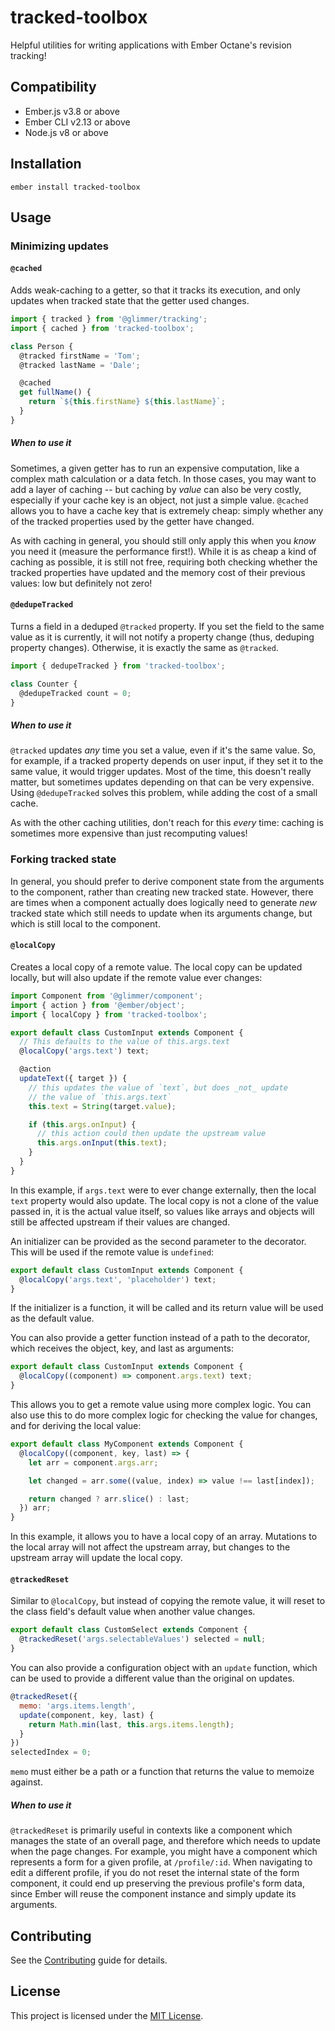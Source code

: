 tracked-toolbox
==============================================================================

Helpful utilities for writing applications with Ember Octane's revision
tracking!


Compatibility
------------------------------------------------------------------------------

* Ember.js v3.8 or above
* Ember CLI v2.13 or above
* Node.js v8 or above


Installation
------------------------------------------------------------------------------

```
ember install tracked-toolbox
```

Usage
------------------------------------------------------------------------------

### Minimizing updates

#### `@cached`

Adds weak-caching to a getter, so that it tracks its execution, and only updates
when tracked state that the getter used changes.

```js
import { tracked } from '@glimmer/tracking';
import { cached } from 'tracked-toolbox';

class Person {
  @tracked firstName = 'Tom';
  @tracked lastName = 'Dale';

  @cached
  get fullName() {
    return `${this.firstName} ${this.lastName}`;
  }
}
```

##### When to use it

Sometimes, a given getter has to run an expensive computation, like a complex
math calculation or a data fetch. In those cases, you may want to add a layer of
caching -- but caching by *value* can also be very costly, especially if your
cache key is an object, not just a simple value. `@cached` allows you to have a
cache key that is extremely cheap: simply whether any of the tracked properties
used by the getter have changed.

As with caching in general, you should still only apply this when you *know* you
need it (measure the performance first!). While it is as cheap a kind of caching
as possible, it is still not free, requiring both checking whether the tracked
properties have updated and the memory cost of their previous values: low but
definitely not zero!

#### `@dedupeTracked`

Turns a field in a deduped `@tracked` property. If you set the field to the same
value as it is currently, it will not notify a property change (thus, deduping
property changes). Otherwise, it is exactly the same as `@tracked`.

```js
import { dedupeTracked } from 'tracked-toolbox';

class Counter {
  @dedupeTracked count = 0;
}
```

##### When to use it

`@tracked` updates *any* time you set a value, even if it's the same value. So,
for example, if a tracked property depends on user input, if they set it to the
same value, it would trigger updates. Most of the time, this doesn't really
matter, but sometimes updates depending on that can be very expensive. Using
`@dedupeTracked` solves this problem, while adding the cost of a small cache.

As with the other caching utilities, don't reach for this *every* time: caching
is sometimes more expensive than just recomputing values!

### Forking tracked state

In general, you should prefer to derive component state from the arguments to
the component, rather than creating new tracked state. However, there are times
when a component actually does logically need to generate *new* tracked state
which still needs to update when its arguments change, but which is still local
to the component.

#### `@localCopy`

Creates a local copy of a remote value. The local copy can be updated locally,
but will also update if the remote value ever changes:

```js
import Component from '@glimmer/component';
import { action } from '@ember/object';
import { localCopy } from 'tracked-toolbox';

export default class CustomInput extends Component {
  // This defaults to the value of this.args.text
  @localCopy('args.text') text;

  @action
  updateText({ target }) {
    // this updates the value of `text`, but does _not_ update
    // the value of `this.args.text`
    this.text = String(target.value);

    if (this.args.onInput) {
      // this action could then update the upstream value
      this.args.onInput(this.text);
    }
  }
}
```

In this example, if `args.text` were to ever change externally, then the local
`text` property would also update. The local copy is not a clone of the value
passed in, it is the actual value itself, so values like arrays and objects
will still be affected upstream if their values are changed.

An initializer can be provided as the second parameter to the decorator. This
will be used if the remote value is `undefined`:

```js
export default class CustomInput extends Component {
  @localCopy('args.text', 'placeholder') text;
}
```

If the initializer is a function, it will be called and its return value will be
used as the default value.

You can also provide a getter function instead of a path to the decorator, which
receives the object, key, and last as arguments:

```js
export default class CustomInput extends Component {
  @localCopy((component) => component.args.text) text;
}
```

This allows you to get a remote value using more complex logic. You can also use
this to do more complex logic for checking the value for changes, and for
deriving the local value:

```js
export default class MyComponent extends Component {
  @localCopy((component, key, last) => {
    let arr = component.args.arr;

    let changed = arr.some((value, index) => value !== last[index]);

    return changed ? arr.slice() : last;
  }) arr;
}
```

In this example, it allows you to have a local copy of an array. Mutations to
the local array will not affect the upstream array, but changes to the upstream
array will update the local copy.

#### `@trackedReset`

Similar to `@localCopy`, but instead of copying the remote value, it will reset
to the class field's default value when another value changes.

```js
export default class CustomSelect extends Component {
  @trackedReset('args.selectableValues') selected = null;
}
```

You can also provide a configuration object with an `update` function, which can
be used to provide a different value than the original on updates.

```js
@trackedReset({
  memo: 'args.items.length',
  update(component, key, last) {
    return Math.min(last, this.args.items.length);
  }
})
selectedIndex = 0;
```

`memo` must either be a path or a function that returns the value to memoize
against.

##### When to use it

`@trackedReset` is primarily useful in contexts like a component which manages 
the state of an overall page, and therefore which needs to update when the page
changes. For example, you might have a component which represents a form for a
given profile, at `/profile/:id`. When navigating to edit a different profile,
if you do not reset the internal state of the form component, it could end up
preserving the previous profile's form data, since Ember will reuse the
component instance and simply update its arguments.

Contributing
------------------------------------------------------------------------------

See the [Contributing](CONTRIBUTING.md) guide for details.


License
------------------------------------------------------------------------------

This project is licensed under the [MIT License](LICENSE.md).
